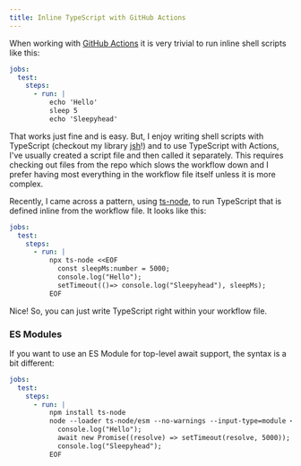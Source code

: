 ```yaml
---
title: Inline TypeScript with GitHub Actions
---
```


When working with [GitHub Actions](https://github.com/features/actions) it is very trivial to run inline shell scripts like this:

```yaml
jobs:
  test:
    steps:
      - run: |
          echo 'Hello'
          sleep 5
          echo 'Sleepyhead'
```

That works just fine and is easy.  But, I enjoy writing shell scripts with TypeScript (checkout my library [jsh](https://github.com/bradymholt/jsh)!) and to use TypeScript with Actions, I've usually created a script file and then called it separately.  This requires checking out files from the repo which slows the workflow down and I prefer having most everything in the workflow file itself unless it is more complex.

Recently, I came across a pattern, using [ts-node](https://typestrong.org/ts-node/), to run TypeScript that is defined inline from the workflow file.  It looks like this:

```yaml
jobs:
  test:
    steps:
      - run: |
          npx ts-node <<EOF
            const sleepMs:number = 5000;
            console.log("Hello");
            setTimeout(()=> console.log("Sleepyhead"), sleepMs);
          EOF
```

Nice!  So, you can just write TypeScript right within your workflow file.

### ES Modules
If you want to use an ES Module for top-level await support, the syntax is a bit different:

```yaml
jobs:
  test:
    steps:
      - run: |
          npm install ts-node
          node --loader ts-node/esm --no-warnings --input-type=module <<EOF
            console.log("Hello");
            await new Promise((resolve) => setTimeout(resolve, 5000));
            console.log("Sleepyhead");
          EOF
```
